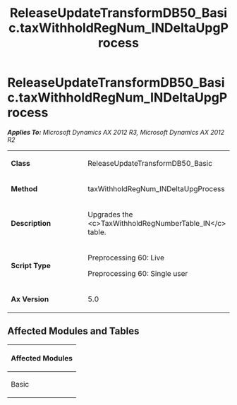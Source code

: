 ﻿---
title: ReleaseUpdateTransformDB50_Basic.taxWithholdRegNum_INDeltaUpgProcess
TOCTitle: ReleaseUpdateTransformDB50_Basic.taxWithholdRegNum_INDeltaUpgProcess
ms:assetid: 66d8d54b-10ea-c878-e957-b1a978204b2e
ms:mtpsurl: https://msdn.microsoft.com/en-us/library/JJ685586(v=AX.60)
ms:contentKeyID: 49708788
ms.date: 05/18/2015
mtps_version: v=AX.60
---

# ReleaseUpdateTransformDB50\_Basic.taxWithholdRegNum\_INDeltaUpgProcess 


_**Applies To:** Microsoft Dynamics AX 2012 R3, Microsoft Dynamics AX 2012 R2_

<table>
<colgroup>
<col style="width: 50%" />
<col style="width: 50%" />
</colgroup>
<tbody>
<tr class="odd">
<td><p><strong>Class</strong></p></td>
<td><p>ReleaseUpdateTransformDB50_Basic</p></td>
</tr>
<tr class="even">
<td><p><strong>Method</strong></p></td>
<td><p>taxWithholdRegNum_INDeltaUpgProcess</p></td>
</tr>
<tr class="odd">
<td><p><strong>Description</strong></p></td>
<td><p>Upgrades the &lt;c&gt;TaxWithholdRegNumberTable_IN&lt;/c&gt; table.</p></td>
</tr>
<tr class="even">
<td><p><strong>Script Type</strong></p></td>
<td><p>Preprocessing 60: Live</p>
<p>Preprocessing 60: Single user</p></td>
</tr>
<tr class="odd">
<td><p><strong>Ax Version</strong></p></td>
<td><p>5.0</p></td>
</tr>
</tbody>
</table>


## Affected Modules and Tables

<table>
<colgroup>
<col style="width: 100%" />
</colgroup>
<thead>
<tr class="header">
<th><p>Affected Modules</p></th>
</tr>
</thead>
<tbody>
<tr class="odd">
<td><p>Basic</p></td>
</tr>
</tbody>
</table>

  


